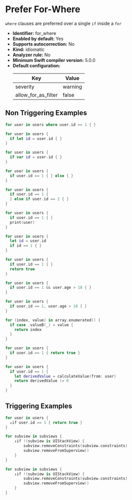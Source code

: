 # Prefer For-Where

`where` clauses are preferred over a single `if` inside a `for`

* **Identifier:** for_where
* **Enabled by default:** Yes
* **Supports autocorrection:** No
* **Kind:** idiomatic
* **Analyzer rule:** No
* **Minimum Swift compiler version:** 5.0.0
* **Default configuration:**
  <table>
  <thead>
  <tr><th>Key</th><th>Value</th></tr>
  </thead>
  <tbody>
  <tr>
  <td>
  severity
  </td>
  <td>
  warning
  </td>
  </tr>
  <tr>
  <td>
  allow_for_as_filter
  </td>
  <td>
  false
  </td>
  </tr>
  </tbody>
  </table>

## Non Triggering Examples

```swift
for user in users where user.id == 1 { }
```

```swift
for user in users {
  if let id = user.id { }
}
```

```swift
for user in users {
  if var id = user.id { }
}
```

```swift
for user in users {
  if user.id == 1 { } else { }
}
```

```swift
for user in users {
  if user.id == 1 {
  } else if user.id == 2 { }
}
```

```swift
for user in users {
  if user.id == 1 { }
  print(user)
}
```

```swift
for user in users {
  let id = user.id
  if id == 1 { }
}
```

```swift
for user in users {
  if user.id == 1 { }
  return true
}
```

```swift
for user in users {
  if user.id == 1 && user.age > 18 { }
}
```

```swift
for user in users {
  if user.id == 1, user.age > 18 { }
}
```

```swift
for (index, value) in array.enumerated() {
  if case .valueB(_) = value {
    return index
  }
}
```

```swift
for user in users {
  if user.id == 1 { return true }
}
```

```swift
for user in users {
  if user.id == 1 {
    let derivedValue = calculateValue(from: user)
    return derivedValue != 0
  }
}
```

## Triggering Examples

```swift
for user in users {
  ↓if user.id == 1 { return true }
}
```

```swift
for subview in subviews {
    ↓if !(subview is UIStackView) {
        subview.removeConstraints(subview.constraints)
        subview.removeFromSuperview()
    }
}
```

```swift
for subview in subviews {
    ↓if !(subview is UIStackView) {
        subview.removeConstraints(subview.constraints)
        subview.removeFromSuperview()
    }
}
```